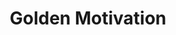 ---
pid: ch969
title: Golden Motivation
location_transcription: Center City
coordinates: "[-75.160266916485, 39.949424419148]"
zipcode: '19102'
gen_neighborhood: Center City
neighborhood: Rittenhouse Square,Avenue of The Arts
outside_phl: 
age: '22'
age_range: 20-29
instagram: 
image_file_name: ch_969.jpg
proposal_transcription: a giant cup of coffee, made out of gold metals.  In my mind
  I think of it as a cup of motivation and energy. :) ;)
topic: Uplifting
topic_summary: '0'
type: Sculpture Statue
keywords_other: Coffee, motivation
credit: Amiyah. Y
image_labels: 
twitter: 
facebook: 
permalink: "/monuments/ch969/"
layout: item-page
---